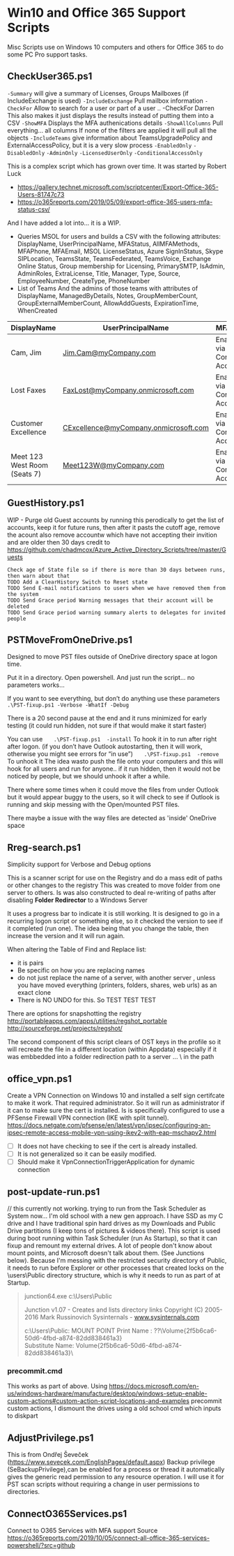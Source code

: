 # Win10 and Office 365 Support Scripts
Misc Scripts use on Windows 10 computers and others for Office 365 to do some PC Pro support tasks.

## CheckUser365.ps1
 
`-Summary`            will give a summary of Licenses, Groups Mailboxes (if IncludeExchange is used)
`-IncludeExchange`    Pull mailbox information
`-CheckFor`           Allow to search for a user or part of a user  ..  -CheckFor Darren
                      This also makes it just displays the results instead of putting them into a CSV
`-ShowMFA`            Displays the MFA authenications details
`-ShowAllColumns`     Pull everything... all columns
                      If none of the filters are applied it will pull all the objects
`-IncludeTeams`       give information about TeamsUpgradePolicy and ExternalAccessPolicy, but it is a very slow process
`-EnabledOnly`
`-DisabledOnly`
`-AdminOnly`
`-LicensedUserOnly`
`-ConditionalAccessOnly`


This is a complex script which has grown over time.  It was started by Robert Luck 
- https://gallery.technet.microsoft.com/scriptcenter/Export-Office-365-Users-81747c73
- https://o365reports.com/2019/05/09/export-office-365-users-mfa-status-csv/

And I have added a lot into... it is a WIP.
- Queries MSOL for users and builds a CSV with the following attributes:
DisplayName, UserPrincipalName, MFAStatus, AllMFAMethods, MFAPhone, MFAEmail, MSOL LicenseStatus, 
Azure SignInStatus, Skype SIPLocation, TeamsState, TeamsFederated,  TeamsVoice, Exchange Online Status, Group membership for Licensing, PrimarySMTP,
IsAdmin, AdminRoles, ExtraLicense, Title, Manager, Type, Source, EmployeeNumber, CreateType, PhoneNumber
- List of Teams And the admins of those teams with attributes of 
DisplayName, ManagedByDetails, Notes, GroupMemberCount, GroupExternalMemberCount, AllowAddGuests, ExpirationTime, WhenCreated

| DisplayName | UserPrincipalName | MFAStatus | ActivationStatus | DefaultMFAMethod | AllMFAMethods | MFAPhone | MFAEmail | LicenseStatus | SignInStatus | SIPLocation | TeamsState | TeamsFederated | TeamsVoice | ExOStatus | ExODetails | E5Licensed | SpecialGroups | PrimarySMTP | IsAdmin | AdminRoles | ExtraLicense | Title | Manager | Type | Source | EmployeeNumber | CreateType | PhoneNumber | GroupCount |
| --- | --- | --- | --- | --- | --- | --- | --- | --- | --- | --- | --- | --- | --- | --- | --- | --- | --- | --- | --- | --- | --- | --- | --- | --- | --- | --- | --- | --- | --- |
| Cam, Jim | Jim.Cam@myCompany.com | Enabled via Conditional Access | Yes | PhoneAppNotification | PhoneAppOTP,PhoneAppNotification | - | - | TRUE | Allowed | TeamsOnly |  |  | Microsoft365AudioConferencing(Success), Microsoft365PhoneSystem(Success) | Online | UserMailbox/UserMailbox | TRUE |  | jim.cam@myCompany.com | - | - | InTune365(PendingActivation), FlowViral(Success), PowerAppsViral2(Success), FlowViral(Success) | Front Line Support | James, Dave | Member | WindowsAD | 104xxx |  | 555-555-1212 | 62 |
| Lost Faxes  | FaxLost@myCompany.onmicrosoft.com | Enabled via Conditional Access | No | - | - | - | - | FALSE | Allowed |  |  |  |  | Nobox |  | - | - | FaxLost@myCompany.onmicrosoft.com | - | - |  |  | - | Member | WindowsAD |  |  |  | 0 |
| Customer Excellence | CExcellence@myCompany.onmicrosoft.com | Enabled via Conditional Access | No | - | - | - | - | FALSE | Denied |  |  |  |  | Shared Mailbox | UserMailbox/SharedMailbox | - | - | cexcellence@myCompany.com | - | - |  |  | - | Member | WindowsAD |  |  |  | 0 |
| Meet 123 West Room (Seats 7) | Meet123W@myCompany.com | Enabled via Conditional Access | No | - | - | - | - | TRUE | Denied |  |  |  | Microsoft365PhoneSystem(Success), Microsoft365AudioConferencing(Success) | Room Mailbox | UserMailbox/RoomMailbox | - | - | meet123w@myCompany.com | - | - |  |  | - | Member | WindowsAD |  |  | 555-555-1233 | 2|


## __GuestHistory.ps1__
 WIP - Purge old Guest accounts by running this perodically to get the list of accounts, keep it for future runs, then after it pasts the cutoff age, remove the acount
also remove accountw which have not accepting their invition and are older then 30 days credit 
 to https://github.com/chadmcox/Azure_Active_Directory_Scripts/tree/master/Guests

    Check age of State file so if there is more than 30 days between runs, then warn about that
    TODO Add a ClearHistory Switch to Reset state
    TODO Send E-mail notifications to users when we have removed them from the system
    TODO Send Grace period Warning messages that their account will be deleted
    TODO Send Grace period warning summary alerts to delegates for invited people
 

## __PSTMoveFromOneDrive.ps1__
 Designed to move PST files outside of OneDrive directory space at logon time.
 
 Put it in a directory. Open powershell.  And just run the script… no parameters works… 

If you want to see everything, but don’t do anything use these parameters
 `   .\PST-fixup.ps1 -Verbose -WhatIf -Debug` 

There is a 20 second pause at the end and it runs minimized for early testing (it could run hidden, not sure if that would make it start faster)

You can use 
`   .\PST-fixup.ps1  -install`
To hook it in to run after right after logon.  (if you don’t have Outlook autostarting, then it will work, otherwise you might see errors for “in use”)
`   .\PST-fixup.ps1  -remove`
To unhook it
The idea wasto push the file onto your computers and this will hook for all users and run for anyone..   if it run hidden, then it would not be noticed by people, but we should unhook it after a while.

There where some times when it could move the files from under Outlook but it would appear buggy to the users, so it will check to see if Outlook is running and skip messing with the Open/mounted PST files.

There maybe a issue with the way files are detected as 'inside' OneDrive space
 
## __Rreg-search.ps1__

Simplicity support for Verbose and Debug options

This is a scanner script for use on the Registry and do a mass edit of paths or other changes to the registry
This was created to move folder from one server to others.
Is was also constructed to deal re-writing of paths after disabling __Folder Redirector__ to a Windows Server

It uses a progress bar to indicate it is still working.
It is designed to go in a recurring logon script or something else, so it checked the version to see if it completed (run one).  The idea being that you change the table, then increase the version and it will run again.

When altering the Table of Find and Replace list:
  - it is pairs
  - Be specific on how you are replacing names
  - do not just replace the name of a server, with another server , unless you have moved everything (printers, folders, shares, web urls) as an exact clone
  - There is NO UNDO for this.  So TEST TEST TEST

There are options for snapshotting the registry
     http://portableapps.com/apps/utilities/regshot_portable
       http://sourceforge.net/projects/regshot/

The second component of this script clears of OST keys in the profile so it will recreate the file in a different location (within Appdata) especially if it was embbedded into a folder redirection path to a server ... \\ in the path

## __office_vpn.ps1__  
Create a VPN Connection on Windows 10 and installed a self sign certifcate to make it work.  That required administrator.  So it will run as administrator if it can to make sure the cert is installed.  Is is specifically configured to use a PFSense Firewall VPN connection (IKE with split tunnel).  https://docs.netgate.com/pfsense/en/latest/vpn/ipsec/configuring-an-ipsec-remote-access-mobile-vpn-using-ikev2-with-eap-mschapv2.html 

- [ ] It does not have checking to see if the cert is already installed.  
- [ ] It is not generalized so it can be easily modified.
- [ ] Should make it VpnConnectionTriggerApplication for dynamic connection

## __post-update-run.ps1__
// this currently not working.  trying to run from the Task Scheduler as System now...
I'm old school with a new gen approach. I have SSD as my C drive and I have traditional spin hard drives as my Downloads and Public Drive partitions (I keep tons of pictures & videos there).  This script is used during boot running within Task Scheduler (run As Startup), so that it can fixup and remount my external drives.  A lot of people don't know about mount points, and Microsoft doesn't talk about them.  (See Junctions below).  Because I'm messing with the restricted security directory of Public, it needs to run before Explorer or other processes that created locks on the \users\Public directory structure, which is why it needs to run as part of at Startup.

>junction64.exe c:\Users\Public
>
>Junction v1.07 - Creates and lists directory links
>Copyright (C) 2005-2016 Mark Russinovich
>Sysinternals - www.sysinternals.com
>
>c:\Users\Public: MOUNT POINT
>   Print Name     : \??\Volume{2f5b6ca6-50d6-4fbd-a874-82dd838461a3}\
>   Substitute Name: Volume{2f5b6ca6-50d6-4fbd-a874-82dd838461a3}\ 


### precommit.cmd
This works as part of above.  Using https://docs.microsoft.com/en-us/windows-hardware/manufacture/desktop/windows-setup-enable-custom-actions#custom-action-script-locations-and-examples precommit custom actions, I dismount the drives using a old school cmd which inputs to diskpart

## __AdjustPrivilege.ps1__
This is from Ondřej Ševeček (https://www.sevecek.com/EnglishPages/default.aspx)
Backup privilege (SeBackupPrivilege),can be enabled for a process or thread it automatically gives the generic read permission to any resource operation.  I will use it for PST scan scripts without requiring a change in user permissions to directories.


## ConnectO365Services.ps1
Connect to O365 Services with MFA support
Source https://o365reports.com/2019/10/05/connect-all-office-365-services-powershell/?src=github


